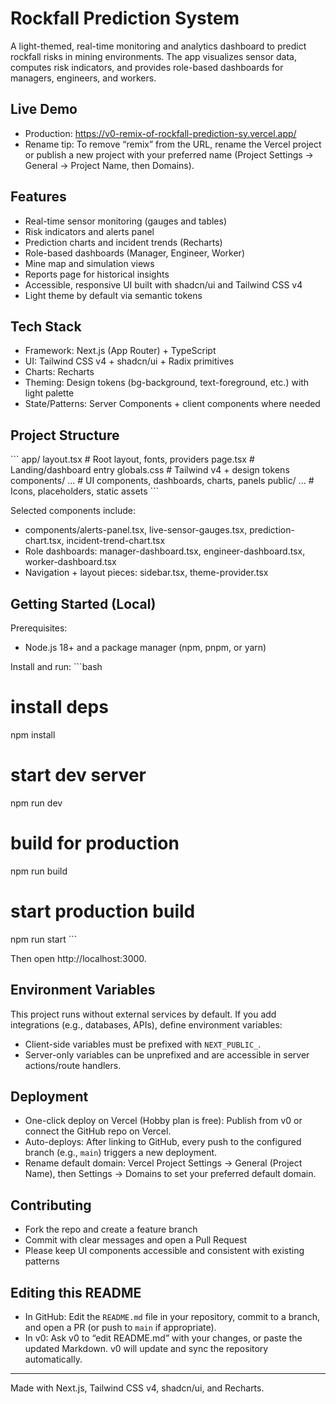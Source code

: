 # Rockfall Prediction System 



A light-themed, real-time monitoring and analytics dashboard to predict rockfall risks in mining environments. The app visualizes sensor data, computes risk indicators, and provides role-based dashboards for managers, engineers, and workers.

## Live Demo

- Production: https://v0-remix-of-rockfall-prediction-sy.vercel.app/
- Rename tip: To remove “remix” from the URL, rename the Vercel project or publish a new project with your preferred name (Project Settings → General → Project Name, then Domains).

## Features

- Real-time sensor monitoring (gauges and tables)
- Risk indicators and alerts panel
- Prediction charts and incident trends (Recharts)
- Role-based dashboards (Manager, Engineer, Worker)
- Mine map and simulation views
- Reports page for historical insights
- Accessible, responsive UI built with shadcn/ui and Tailwind CSS v4
- Light theme by default via semantic tokens

## Tech Stack

- Framework: Next.js (App Router) + TypeScript
- UI: Tailwind CSS v4 + shadcn/ui + Radix primitives
- Charts: Recharts
- Theming: Design tokens (bg-background, text-foreground, etc.) with light palette
- State/Patterns: Server Components + client components where needed

## Project Structure

\`\`\`
app/
  layout.tsx         # Root layout, fonts, providers
  page.tsx           # Landing/dashboard entry
  globals.css        # Tailwind v4 + design tokens
components/
  ...                # UI components, dashboards, charts, panels
public/
  ...                # Icons, placeholders, static assets
\`\`\`

Selected components include:
- components/alerts-panel.tsx, live-sensor-gauges.tsx, prediction-chart.tsx, incident-trend-chart.tsx
- Role dashboards: manager-dashboard.tsx, engineer-dashboard.tsx, worker-dashboard.tsx
- Navigation + layout pieces: sidebar.tsx, theme-provider.tsx

## Getting Started (Local)

Prerequisites:
- Node.js 18+ and a package manager (npm, pnpm, or yarn)

Install and run:
\`\`\`bash
# install deps
npm install

# start dev server
npm run dev

# build for production
npm run build

# start production build
npm run start
\`\`\`

Then open http://localhost:3000.

## Environment Variables

This project runs without external services by default. If you add integrations (e.g., databases, APIs), define environment variables:
- Client-side variables must be prefixed with `NEXT_PUBLIC_`.
- Server-only variables can be unprefixed and are accessible in server actions/route handlers.

## Deployment

- One-click deploy on Vercel (Hobby plan is free): Publish from v0 or connect the GitHub repo on Vercel.
- Auto-deploys: After linking to GitHub, every push to the configured branch (e.g., `main`) triggers a new deployment.
- Rename default domain: Vercel Project Settings → General (Project Name), then Settings → Domains to set your preferred default domain.

## Contributing

- Fork the repo and create a feature branch
- Commit with clear messages and open a Pull Request
- Please keep UI components accessible and consistent with existing patterns

## Editing this README

- In GitHub: Edit the `README.md` file in your repository, commit to a branch, and open a PR (or push to `main` if appropriate).
- In v0: Ask v0 to “edit README.md” with your changes, or paste the updated Markdown. v0 will update and sync the repository automatically.

---
Made with Next.js, Tailwind CSS v4, shadcn/ui, and Recharts.
